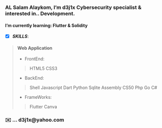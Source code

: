 <h3>AL Salam Alaykom, I’m d3j1x Cybersecurity specialist & interested in.. Development.</h3>   


<h4> I’m currently learning: Flutter & Solidity</h4>

- [x] ***SKILLS***:

> #### Web Application 
>
> - FrontEnd:
>>HTML5 CSS3 
> - BackEnd:
>>Shell Javascript Dart Python Sqlite Assembly CS50 Php Go C#
> - FrameWorks:
>>Flutter Canva 



<h3>✉️ ... d3j1x@yahoo.com</h3> 


<!---
d3j1x/d3j1x is a ✨ special ✨ repository because its `README.md` (this file) appears on your GitHub profile.
You can click the Preview link to take a look at your changes.
--->
